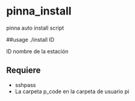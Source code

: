 # pinna_install
pinna auto install script

##usage
./install ID

ID nombre de la estación

## Requiere
* sshpass
* La carpeta p_code en la carpeta de usuario pi
